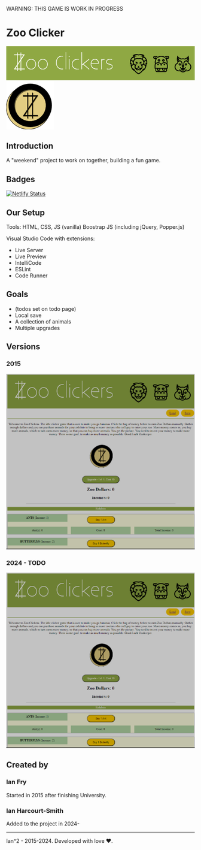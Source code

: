 WARNING: THIS GAME IS WORK IN PROGRESS
# Zoo Clicker
![Banner](https://github.com/FryGuy93/zoo-clicker/blob/main/images/zooclickersbanner.jpg)
![Coin](https://github.com/FryGuy93/zoo-clicker/blob/main/images/zoodollarcoin_clicked.png)

## Introduction
A "weekend" project to work on together, building a fun game.

## Badges
[![Netlify Status](https://api.netlify.com/api/v1/badges/678254ec-d4bc-4590-bc21-79343ff074a3/deploy-status)](https://app.netlify.com/sites/effervescent-dasik-c0b980/deploys)

## Our Setup
Tools: HTML, CSS, JS (vanilla)
Boostrap JS (including jQuery, Popper.js)

Visual Studio Code with extensions:
- Live Server
- Live Preview
- IntelliCode
- ESLint
- Code Runner


## Goals
- (todos set on todo page)
- Local save
- A collection of animals
- Multiple upgrades


## Versions
### 2015
![version2015](https://github.com/FryGuy93/zoo-clicker/blob/main/images/version2015.png)

### 2024 - TODO
![version2015](https://github.com/FryGuy93/zoo-clicker/blob/main/images/version2015.png)

## Created by
### Ian Fry 
Started in 2015 after finishing University.
### Ian Harcourt-Smith 
Added to the project in 2024-

---
Ian^2 - 2015-2024. Developed with love ♥.